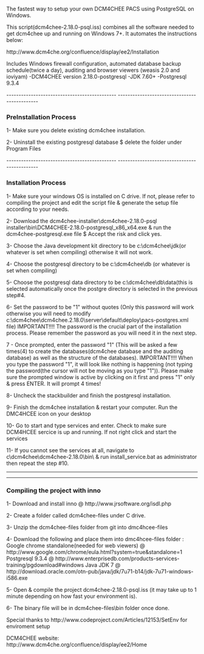 <p>The fastest way to setup your own DCM4CHEE PACS using PostgreSQL on Windows.</p>
<p>This script(dcm4chee-2.18.0-psql.iss) combines all the software needed to get dcm4chee up and running on Windows 7+. It automates the instructions below:</p>

<p>http://www.dcm4che.org/confluence/display/ee2/Installation</p>

<p>Includes Windows firewall configuration, automated database backup schedule(twice a day), auditing and browser viewers (weasis 2.0 and ioviyam)
-DCM4CHEE version 2.18.0-postgresql
-JDK 7.60+
-Postgresql 9.3.4</p>
---------------------------------------------
---------------------------------------------
<h3>PreInstallation Process</h3>

<p>1- Make sure you delete existing dcm4chee installation.</p>
<p> 2- Uninstall the existing postgresql database $ delete the folder under Program Files</p>
---------------------------------------------
---------------------------------------------
<h3>Installation Process</h3>
<p>1- Make sure your windows OS is installed on C drive. If not, please refer to compiling the project and edit the script file & generate the setup file according to your needs.</p>
<p>2- Download the dcm4chee-installer\dcm4chee-2.18.0-psql installer\bin\DCM4CHEE-2.18.0-postgresql_x86_x64.exe & run the dcm4chee-postgresql.exe file $ Accept the risk and click yes.</p>
<p>3- Choose the Java development kit directory to be c:\dcm4chee\jdk(or whatever is set when compiling) otherwise it will not work.</p>
<p>4- Choose the postgresql directory to be c:\dcm4chee\db (or whatever is set when compiling)</p>
<p>5- Choose the postgresql data directory to be c:\dcm4chee\db\data(this is selected automatically once the postgre directory is selected in the previous step#4.</p>
<p>6- Set the password to be "1" without quotes (Only this password will work otherwise you will need to modify c:\dcm4chee\dcm4chee.2.18.0\server\default\deploy\pacs-postgres.xml file)
IMPORTANT!!!!
The password is the crucial part of the installation process. Please remember the password as you will need it in the next step.</p>
<p>7 - Once prompted, enter the password "1" (This will be asked a few times(4) to create the databases(dcm4chee database and the auditing database) as well as the structure of the databases). 
IMPORTANT!!!!
When you type the password "1", it will look like nothing is happening (not typing the password(the cursor will not be moving as you type "1")). Please make sure the prompted window is active by clicking on it first and press "1" only & press ENTER. It will prompt 4 times!
</p>
<p>8- Uncheck the stackbuilder and finish the postgresql installation.</p>
<p>9- Finish the dcm4chee installation & restart your computer. Run the DMC4HCEE icon on your desktop </p>
<p>10- Go to start and type services and enter. Check to make sure DCM4HCEE sercice is up and running. If not right click and start the services</p>
<p>11- If you cannot see the services at all, navigate to c\dcm4chee\dcm4chee-2.18.0\bin\ & run install_service.bat as administrator then repeat the step #10.</p>

---------------------------------------------
---------------------------------------------

<h3>Compiling the project with inno</h3>
<p>1- Download and install inno @ http://www.jrsoftware.org/isdl.php</p>
<p>2- Create a folder called dcm4chee-files under C drive.</p>
<p>3- Unzip the dcm4chee-files folder from git into dmc4hcee-files</p>
<p>4- Download the following and place them into dmc4hcee-files folder :
Google chrome standalone(needed for web viewers) @ http://www.google.com/chrome/eula.html?system=true&standalone=1
Postgresql 9.3.4 @ http://www.enterprisedb.com/products-services-training/pgdownload#windows
Java JDK 7 @ http://download.oracle.com/otn-pub/java/jdk/7u71-b14/jdk-7u71-windows-i586.exe</p>
<p>5- Open & compile the project dcm4chee-2.18.0-psql.iss (it may take up to 1 minute depending on how fast your environment is).</p>
<p>6- The binary file will be in dcm4chee-files\bin folder once done.</p>
<p>Special thanks to http://www.codeproject.com/Articles/12153/SetEnv for enviroment setup</p>
<p>DCM4CHEE website: http://www.dcm4che.org/confluence/display/ee2/Home</p>


